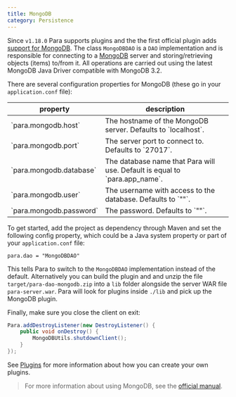 ```yaml
---
title: MongoDB
category: Persistence
---
```


Since `v1.18.0` Para supports plugins and the the first official plugin adds [support for MongoDB](https://github.com/Erudika/para-dao-mongodb).
The class `MongoDBDAO` is a `DAO` implementation and is responsible for connecting to a [MongoDB](https://www.mongodb.org/)
server and storing/retrieving objects (items) to/from it. All operations are carried out using the latest MongoDB
Java Driver compatible with MongoDB 3.2.

There are several configuration properties for MongoDB (these go in your `application.conf` file):

<table class="table table-striped">
	<thead>
		<tr>
			<th>property</th>
			<th>description</th>
		</tr>
	</thead>
	<tbody>
		<tr><td>`para.mongodb.host`</td><td> The hostname of the MongoDB server. Defaults to `localhost`.</td></tr>
		<tr><td>`para.mongodb.port`</td><td> The server port to connect to. Defaults to `27017`.</td></tr>
		<tr><td>`para.mongodb.database`</td><td> The database name that Para will use. Default is equal to `para.app_name`.</td></tr>
		<tr><td>`para.mongodb.user`</td><td> The username with access to the database. Defaults to `""`.</td></tr>
		<tr><td>`para.mongodb.password`</td><td> The password. Defaults to `""`.</td></tr>
	</tbody>
</table>

To get started, add the project as dependency through Maven and set the following config property, which could be a
Java system property or part of your `application.conf` file:
```
para.dao = "MongoDBDAO"
```

This tells Para to switch to the `MongoDBDAO` implementation instead of the default.
Alternatively you can build the plugin and and unzip the file `target/para-dao-mongodb.zip` into a `lib` folder
alongside the server WAR file `para-server.war`. Para will look for plugins inside `./lib` and pick up the MongoDB plugin.

Finally, make sure you close the client on exit:

```java
Para.addDestroyListener(new DestroyListener() {
    public void onDestroy() {
        MongoDBUtils.shutdownClient();
    }
});
```
See [Plugins](#008-plugins) for more information about how you can create your own plugins.

> For more information about using MongoDB, see the [official manual](https://docs.mongodb.org/manual/).
